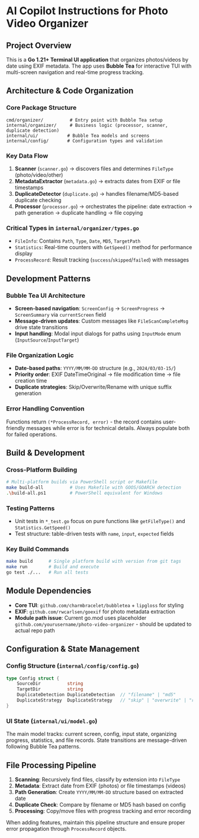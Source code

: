 # AI Copilot Instructions for Photo Video Organizer

## Project Overview
This is a **Go 1.21+ Terminal UI application** that organizes photos/videos by date using EXIF metadata. The app uses **Bubble Tea** for interactive TUI with multi-screen navigation and real-time progress tracking.

## Architecture & Code Organization

### Core Package Structure
```
cmd/organizer/          # Entry point with Bubble Tea setup
internal/organizer/     # Business logic (processor, scanner, duplicate detection)  
internal/ui/           # Bubble Tea models and screens
internal/config/       # Configuration types and validation
```

### Key Data Flow
1. **Scanner** (`scanner.go`) → discovers files and determines `FileType` (photo/video/other)
2. **MetadataExtractor** (`metadata.go`) → extracts dates from EXIF or file timestamps
3. **DuplicateDetector** (`duplicate.go`) → handles filename/MD5-based duplicate checking
4. **Processor** (`processor.go`) → orchestrates the pipeline: date extraction → path generation → duplicate handling → file copying

### Critical Types in `internal/organizer/types.go`
- `FileInfo`: Contains `Path`, `Type`, `Date`, `MD5`, `TargetPath` 
- `Statistics`: Real-time counters with `GetSpeed()` method for performance display
- `ProcessRecord`: Result tracking (`success`/`skipped`/`failed`) with messages

## Development Patterns

### Bubble Tea UI Architecture
- **Screen-based navigation**: `ScreenConfig` → `ScreenProgress` → `ScreenSummary` via `currentScreen` field
- **Message-driven updates**: Custom messages like `FileScanCompleteMsg` drive state transitions
- **Input handling**: Modal input dialogs for paths using `InputMode` enum (`InputSource`/`InputTarget`)

### File Organization Logic
- **Date-based paths**: `YYYY/MM/MM-DD` structure (e.g., `2024/03/03-15/`)
- **Priority order**: EXIF DateTimeOriginal → file modification time → file creation time
- **Duplicate strategies**: Skip/Overwrite/Rename with unique suffix generation

### Error Handling Convention
Functions return `(*ProcessRecord, error)` - the record contains user-friendly messages while error is for technical details. Always populate both for failed operations.

## Build & Development

### Cross-Platform Building
```bash
# Multi-platform builds via PowerShell script or Makefile
make build-all          # Uses Makefile with GOOS/GOARCH detection
.\build-all.ps1         # PowerShell equivalent for Windows
```

### Testing Patterns
- Unit tests in `*_test.go` focus on pure functions like `getFileType()` and `Statistics.GetSpeed()`
- Test structure: table-driven tests with `name`, `input`, `expected` fields

### Key Build Commands
```bash
make build      # Single platform build with version from git tags
make run        # Build and execute  
go test ./...   # Run all tests
```

## Module Dependencies
- **Core TUI**: `github.com/charmbracelet/bubbletea` + `lipgloss` for styling
- **EXIF**: `github.com/rwcarlsen/goexif` for photo metadata extraction
- **Module path issue**: Current go.mod uses placeholder `github.com/yourusername/photo-video-organizer` - should be updated to actual repo path

## Configuration & State Management

### Config Structure (`internal/config/config.go`)
```go
type Config struct {
    SourceDir          string
    TargetDir          string  
    DuplicateDetection DuplicateDetection  // "filename" | "md5"
    DuplicateStrategy  DuplicateStrategy   // "skip" | "overwrite" | "rename"
}
```

### UI State (`internal/ui/model.go`)
The main model tracks: current screen, config, input state, organizing progress, statistics, and file records. State transitions are message-driven following Bubble Tea patterns.

## File Processing Pipeline

1. **Scanning**: Recursively find files, classify by extension into `FileType`
2. **Metadata**: Extract date from EXIF (photos) or file timestamps (videos)  
3. **Path Generation**: Create `YYYY/MM/MM-DD` structure based on extracted date
4. **Duplicate Check**: Compare by filename or MD5 hash based on config
5. **Processing**: Copy/move files with progress tracking and error recording

When adding features, maintain this pipeline structure and ensure proper error propagation through `ProcessRecord` objects.